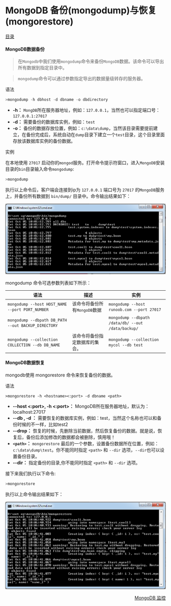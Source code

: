 # 						MongoDB 备份(mongodump)与恢复(mongorestore)

[目录](README.md)

#### MongoDB数据备份

> 在`Mongodb`中我们使用`mongodump`命令来备份`MongoDB`数据。该命令可以导出所有数据到指定目录中。

> `mongodump`命令可以通过参数指定导出的数据量级转存的服务器。

语法
```sql
>mongodump -h dbhost -d dbname -o dbdirectory
```

* **-h：** `MongDB`所在服务器地址，例如：`127.0.0.1`，当然也可以指定端口号：`127.0.0.1:27017`
* **-d：** 需要备份的数据库实例，例如：`test`
* **-o：** 备份的数据存放位置，例如：`c:\data\dump`，当然该目录需要提前建立，在备份完成后，系统自动在`dump`目录下建立一个`test`目录，这个目录里面存放该数据库实例的备份数据。

实例

在本地使用 `27017` 启动你的`mongod`服务。打开命令提示符窗口，进入`MongoDB`安装目录的`bin`目录输入命令`mongodump`:
```sql
>mongodump
```
执行以上命令后，客户端会连接到ip为 `127.0.0.1` 端口号为 `27017` 的`MongoDB`服务上，并备份所有数据到 `bin/dump/` 目录中。命令输出结果如下：

![mongodump输出结果图](./imgs/mongodump.png "mongodump输出结果图")

mongodump 命令可选参数列表如下所示：

|语法											|描述					|实例
|-----------------------------------------------|-----------------------|---------------------
|`mongodump --host HOST_NAME --port PORT_NUMBER`|该命令将备份所有`MongoDB`数据	|`mongodump --host runoob.com --port 27017`
|`mongodump --dbpath DB_PATH --out BACKUP_DIRECTORY`|		|`mongodump --dbpath /data/db/ --out /data/backup/`
|`mongodump --collection COLLECTION --db DB_NAME`	|该命令将备份指定数据库的集合。	|`mongodump --collection mycol --db test`

#### MongoDB数据恢复

mongodb使用 mongorestore 命令来恢复备份的数据。

语法
```
>mongorestore -h <hostname><:port> -d dbname <path>
```
* **--host <:port>, -h <:port>：** MongoDB所在服务器地址，默认为： localhost:27017
* **--db , -d ：**    需要恢复的数据库实例，例如：test，当然这个名称也可以和备份时候的不一样，比如test2
* **--drop：** 恢复的时候，先删除当前数据，然后恢复备份的数据。就是说，恢复后，备份后添加修改的数据都会被删除，慎用哦！
* **`<path>`：** `mongorestore` 最后的一个参数，设置备份数据所在位置，例如：`c:\data\dump\test`。你不能同时指定 `<path>` 和 `--dir` 选项，`--dir`也可以设置备份目录。
* **--dir：** 指定备份的目录,你不能同时指定 `<path>` 和 `--dir` 选项。

接下来我们执行以下命令:
```sql
>mongorestore
```
执行以上命令输出结果如下：

![mongorestore输出结果图](./imgs/mongorestore.png "mongorestore输出结果图")

<a href="mongostat-mongotop" style="float: right;">MongoDB 监控</a>